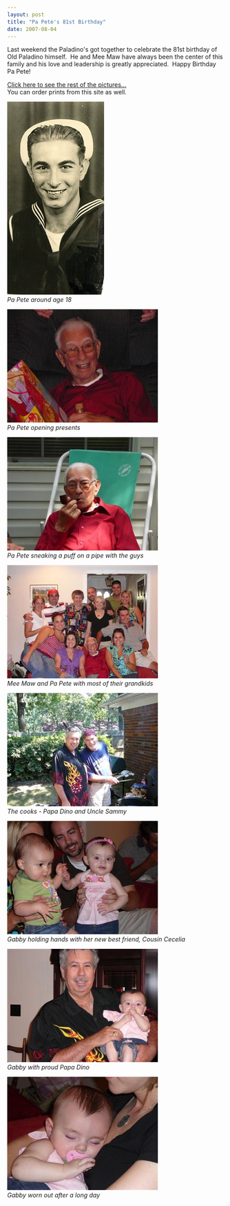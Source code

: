 ```yaml
---
layout: post
title: "Pa Pete's 81st Birthday"
date: 2007-08-04
---
```


<p>Last weekend the Paladino's got together to celebrate the 81st birthday of Old Paladino himself.  He and Mee Maw have always been the center of this family and his love and leadership is greatly appreciated.  Happy Birthday Pa Pete!</p>
<p><a href="http://www.kodakgallery.com/I.jsp?c=rtu9u7e.2re804cy&amp;x=0&amp;y=-hfn95e" target="_blank">Click here to see the rest of the pictures...</a>  <br/>
You can order prints from this site as well.</p>
<p><img alt="Pa Pete in sailor uniform" height="448" src="/assets/images/2007-08-04-648134783505_0_ALB.jpg" width="225"/><br/>
<em>Pa Pete around age 18</em></p>
<p><img alt="Pa Pete opening presents" height="263" src="/assets/images/2007-08-04-1.jpg" width="350"/><br/>
<em>Pa Pete opening presents</em></p>
<p><img alt="Pa Pete sneaking a puff on a pipe" height="263" src="/assets/images/2007-08-04-2.jpg" width="350"/><br/>
<em>Pa Pete sneaking a puff on a pipe with the guys</em></p>
<p><img alt="Mee Maw and Pa Pete with most of their grandkids" height="263" src="/assets/images/2007-08-04-3.jpg" width="350"/><br/>
<em>Mee Maw and Pa Pete with most of their grandkids</em></p>
<p><img alt="The cooks - Papa Dino and Uncle Sammy" height="263" src="/assets/images/2007-08-04-4.jpg" width="350"/><br/>
<em>The cooks - Papa Dino and Uncle Sammy</em></p>
<p><img alt="Gabby holding hands with her new best friend, Cousin Cecelia" height="263" src="/assets/images/2007-08-04-5.jpg" width="350"/><br/>
<em>Gabby holding hands with her new best friend, Cousin Cecelia</em></p>
<p><img alt="Gabby with proud Papa Dino" height="263" src="/assets/images/2007-08-04-6.jpg" width="350"/><br/>
<em>Gabby with proud Papa Dino</em></p>
<p><img alt="Gabby worn out after a long day" height="263" src="/assets/images/2007-08-04-7.jpg" width="350"/><br/>
<em>Gabby worn out after a long day</em></p>